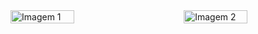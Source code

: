 <div style="display: flex; justify-content: space-between;">
  <img src="https://github.com/user-attachments/assets/aaea0ae6-2fc8-4f76-9c29-08c14caa796a" alt="Imagem 1" width="45%" />
  <img src="https://github.com/user-attachments/assets/b12df343-f94f-4d61-bc80-73f2e42a21dc" alt="Imagem 2" width="45%" />
</div>

